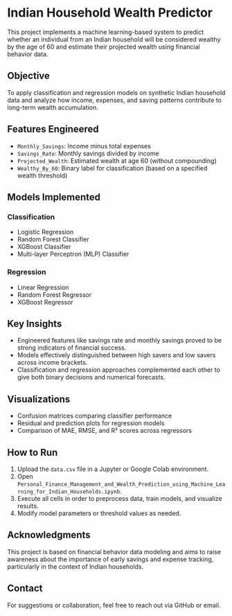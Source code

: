 # Indian Household Wealth Predictor

This project implements a machine learning-based system to predict whether an individual from an Indian household will be considered wealthy by the age of 60 and estimate their projected wealth using financial behavior data.

## Objective

To apply classification and regression models on synthetic Indian household data and analyze how income, expenses, and saving patterns contribute to long-term wealth accumulation.

## Features Engineered

- `Monthly_Savings`: Income minus total expenses
- `Savings_Rate`: Monthly savings divided by income
- `Projected_Wealth`: Estimated wealth at age 60 (without compounding)
- `Wealthy_By_60`: Binary label for classification (based on a specified wealth threshold)

## Models Implemented

### Classification
- Logistic Regression  
- Random Forest Classifier  
- XGBoost Classifier  
- Multi-layer Perceptron (MLP) Classifier  

### Regression
- Linear Regression  
- Random Forest Regressor  
- XGBoost Regressor  

## Key Insights

- Engineered features like savings rate and monthly savings proved to be strong indicators of financial success.
- Models effectively distinguished between high savers and low savers across income brackets.
- Classification and regression approaches complemented each other to give both binary decisions and numerical forecasts.

## Visualizations

- Confusion matrices comparing classifier performance
- Residual and prediction plots for regression models
- Comparison of MAE, RMSE, and R² scores across regressors

## How to Run

1. Upload the `data.csv` file in a Jupyter or Google Colab environment.
2. Open `Personal_Finance_Management_and_Wealth_Prediction_using_Machine_Learning_for_Indian_Households.ipynb`.
3. Execute all cells in order to preprocess data, train models, and visualize results.
4. Modify model parameters or threshold values as needed.

## Acknowledgments

This project is based on financial behavior data modeling and aims to raise awareness about the importance of early savings and expense tracking, particularly in the context of Indian households.

## Contact

For suggestions or collaboration, feel free to reach out via GitHub or email.
